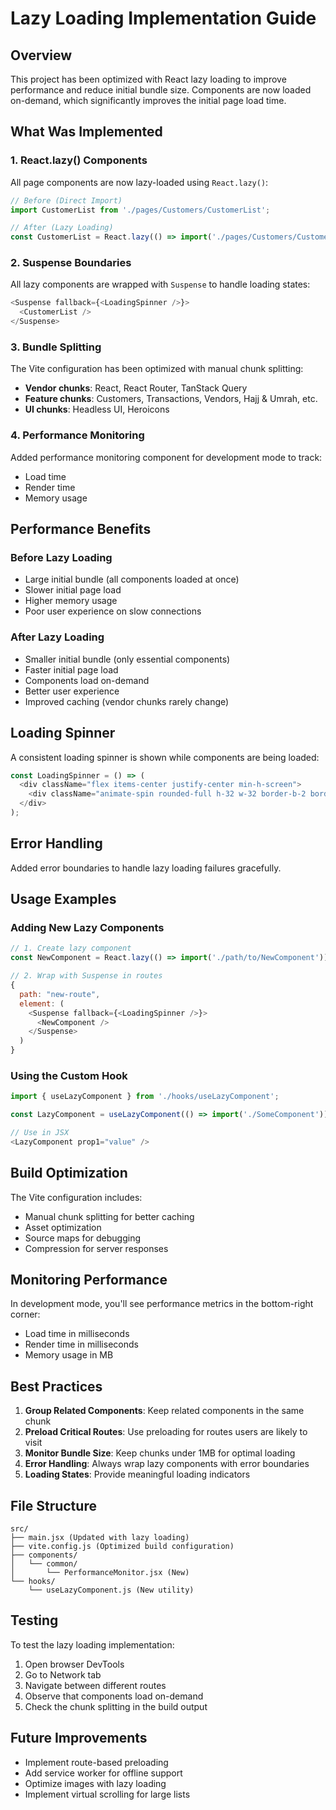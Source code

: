 # Lazy Loading Implementation Guide

## Overview
This project has been optimized with React lazy loading to improve performance and reduce initial bundle size. Components are now loaded on-demand, which significantly improves the initial page load time.

## What Was Implemented

### 1. React.lazy() Components
All page components are now lazy-loaded using `React.lazy()`:

```javascript
// Before (Direct Import)
import CustomerList from './pages/Customers/CustomerList';

// After (Lazy Loading)
const CustomerList = React.lazy(() => import('./pages/Customers/CustomerList'));
```

### 2. Suspense Boundaries
All lazy components are wrapped with `Suspense` to handle loading states:

```javascript
<Suspense fallback={<LoadingSpinner />}>
  <CustomerList />
</Suspense>
```

### 3. Bundle Splitting
The Vite configuration has been optimized with manual chunk splitting:

- **Vendor chunks**: React, React Router, TanStack Query
- **Feature chunks**: Customers, Transactions, Vendors, Hajj & Umrah, etc.
- **UI chunks**: Headless UI, Heroicons

### 4. Performance Monitoring
Added performance monitoring component for development mode to track:
- Load time
- Render time
- Memory usage

## Performance Benefits

### Before Lazy Loading
- Large initial bundle (all components loaded at once)
- Slower initial page load
- Higher memory usage
- Poor user experience on slow connections

### After Lazy Loading
- Smaller initial bundle (only essential components)
- Faster initial page load
- Components load on-demand
- Better user experience
- Improved caching (vendor chunks rarely change)

## Loading Spinner
A consistent loading spinner is shown while components are being loaded:

```javascript
const LoadingSpinner = () => (
  <div className="flex items-center justify-center min-h-screen">
    <div className="animate-spin rounded-full h-32 w-32 border-b-2 border-blue-600"></div>
  </div>
);
```

## Error Handling
Added error boundaries to handle lazy loading failures gracefully.

## Usage Examples

### Adding New Lazy Components
```javascript
// 1. Create lazy component
const NewComponent = React.lazy(() => import('./path/to/NewComponent'));

// 2. Wrap with Suspense in routes
{
  path: "new-route",
  element: (
    <Suspense fallback={<LoadingSpinner />}>
      <NewComponent />
    </Suspense>
  )
}
```

### Using the Custom Hook
```javascript
import { useLazyComponent } from './hooks/useLazyComponent';

const LazyComponent = useLazyComponent(() => import('./SomeComponent'));

// Use in JSX
<LazyComponent prop1="value" />
```

## Build Optimization
The Vite configuration includes:
- Manual chunk splitting for better caching
- Asset optimization
- Source maps for debugging
- Compression for server responses

## Monitoring Performance
In development mode, you'll see performance metrics in the bottom-right corner:
- Load time in milliseconds
- Render time in milliseconds
- Memory usage in MB

## Best Practices

1. **Group Related Components**: Keep related components in the same chunk
2. **Preload Critical Routes**: Use preloading for routes users are likely to visit
3. **Monitor Bundle Size**: Keep chunks under 1MB for optimal loading
4. **Error Handling**: Always wrap lazy components with error boundaries
5. **Loading States**: Provide meaningful loading indicators

## File Structure
```
src/
├── main.jsx (Updated with lazy loading)
├── vite.config.js (Optimized build configuration)
├── components/
│   └── common/
│       └── PerformanceMonitor.jsx (New)
└── hooks/
    └── useLazyComponent.js (New utility)
```

## Testing
To test the lazy loading implementation:

1. Open browser DevTools
2. Go to Network tab
3. Navigate between different routes
4. Observe that components load on-demand
5. Check the chunk splitting in the build output

## Future Improvements
- Implement route-based preloading
- Add service worker for offline support
- Optimize images with lazy loading
- Implement virtual scrolling for large lists
